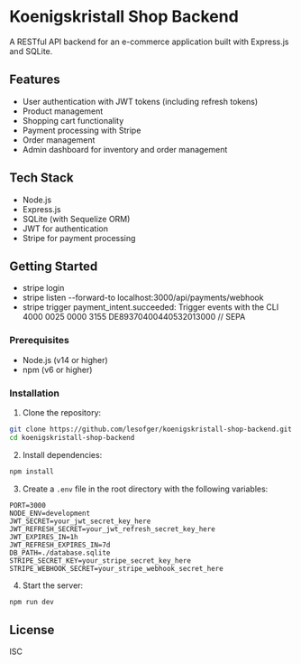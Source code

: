 # Koenigskristall Shop Backend

A RESTful API backend for an e-commerce application built with Express.js and SQLite.

## Features

- User authentication with JWT tokens (including refresh tokens)
- Product management
- Shopping cart functionality
- Payment processing with Stripe
- Order management
- Admin dashboard for inventory and order management

## Tech Stack

- Node.js
- Express.js
- SQLite (with Sequelize ORM)
- JWT for authentication
- Stripe for payment processing

## Getting Started

- stripe login
- stripe listen --forward-to localhost:3000/api/payments/webhook
- stripe trigger payment_intent.succeeded: Trigger events with the CLI
4000 0025 0000 3155
DE89370400440532013000 // SEPA

### Prerequisites

- Node.js (v14 or higher)
- npm (v6 or higher)

### Installation

1. Clone the repository:
```bash
git clone https://github.com/lesofger/koenigskristall-shop-backend.git
cd koenigskristall-shop-backend
```

2. Install dependencies:
```bash
npm install
```

3. Create a `.env` file in the root directory with the following variables:
```
PORT=3000
NODE_ENV=development
JWT_SECRET=your_jwt_secret_key_here
JWT_REFRESH_SECRET=your_jwt_refresh_secret_key_here
JWT_EXPIRES_IN=1h
JWT_REFRESH_EXPIRES_IN=7d
DB_PATH=./database.sqlite
STRIPE_SECRET_KEY=your_stripe_secret_key_here
STRIPE_WEBHOOK_SECRET=your_stripe_webhook_secret_here
```

4. Start the server:
```bash
npm run dev
```


## License

ISC